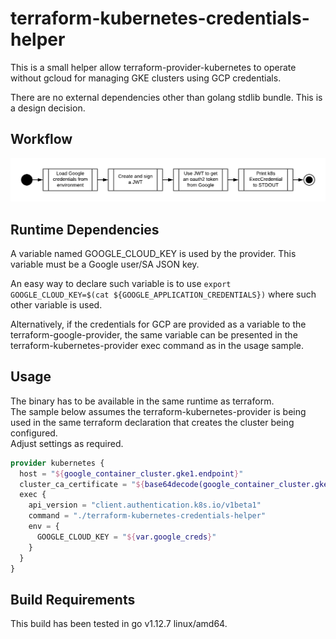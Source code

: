 # terraform-kubernetes-credentials-helper
This is a small helper allow terraform-provider-kubernetes to operate without gcloud for managing GKE clusters using GCP credentials.

There are no external dependencies other than golang stdlib bundle. This is a design decision.

## Workflow
![Workflow](./tf-gke-credentials-helper.png)

## Runtime Dependencies
A variable named GOOGLE_CLOUD_KEY is used by the provider. This variable must be a Google user/SA JSON key.

An easy way to declare such variable is to use `export GOOGLE_CLOUD_KEY=$(cat ${GOOGLE_APPLICATION_CREDENTIALS})` where such other variable is used.

Alternatively, if the credentials for GCP are provided as a variable to the terraform-google-provider, the same variable can be presented in the terraform-kubernetes-provider exec command as in the usage sample.

## Usage
The binary has to be available in the same runtime as terraform.<br />
The sample below assumes the terraform-kubernetes-provider is being used in the same terraform declaration that creates the cluster being configured.<br />
Adjust settings as required.
```terraform
provider kubernetes {
  host = "${google_container_cluster.gke1.endpoint}"
  cluster_ca_certificate = "${base64decode(google_container_cluster.gke1.master_auth.0.cluster_ca_certificate)}"
  exec {
    api_version = "client.authentication.k8s.io/v1beta1"
    command = "./terraform-kubernetes-credentials-helper"
    env = {
      GOOGLE_CLOUD_KEY = "${var.google_creds}"
    }
  }
}
```
## Build Requirements
This build has been tested in go v1.12.7 linux/amd64.
